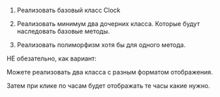 1. Реализовать базовый класс Clock

2. Реализовать минимум два дочерних класса. Которые будут наследовать базовые методы.

3. Реализовать полиморфизм хотя бы для одного метода.

НЕ обезательно, как вариант:

Можете реализовать два класса с разным форматом отображения.

Затем при клике по часам будет отображать те часы какие нужно.